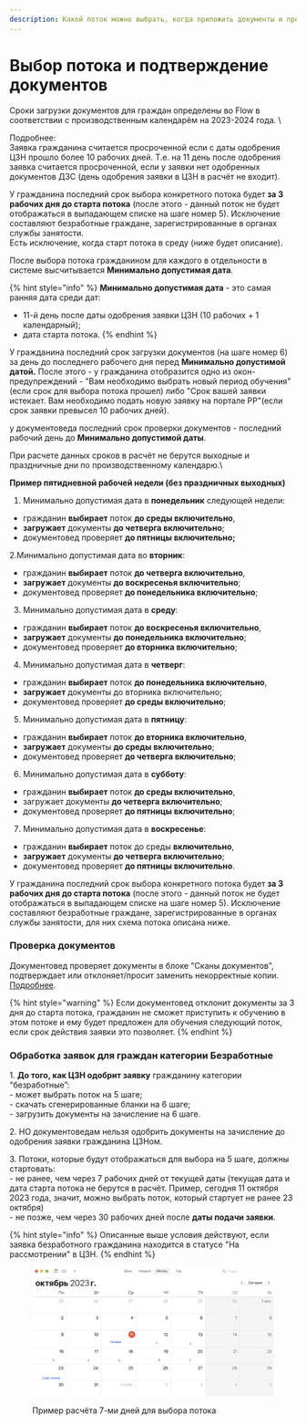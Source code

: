 ```yaml
---
description: Какой поток можно выбрать, когда приложить документы и произвести проверку
---
```


# Выбор потока и подтверждение документов

Сроки загрузки документов для граждан определены во Flow в соответствии с производственным календарём  на 2023-2024 года. \


Подробнее:\
Заявка гражданина считается просроченной если с даты одобрения ЦЗН прошло более 10 рабочих дней. Т.е. на 11 день после одобрения заявка считается просроченной, если у заявки нет одобренных документов ДЗС (день одобрения заявки в ЦЗН в расчёт не входит).

У гражданина последний срок выбора конкретного потока будет **за 3 рабочих дня до старта потока** (после этого - данный поток не будет отображаться в выпадающем списке на шаге номер 5). Исключение составляют безработные граждане, зарегистрированные в органах службы занятости. \
Есть исключение, когда старт потока в среду (ниже будет описание).

После выбора потока гражданином для каждого в отдельности в системе высчитывается **Минимально допустимая дата**.&#x20;

{% hint style="info" %}
**Минимально допустимая дата** - это самая ранняя дата среди дат:

* 11-й день после даты одобрения заявки ЦЗН (10 рабочих + 1 календарный);
* дата старта потока.
{% endhint %}

У гражданина последний срок загрузки документов (на шаге номер 6) за день до последнего рабочего дня перед **Минимально допустимой датой.** После этого - у гражданина отобразится одно из окон-предупреждений - "Вам необходимо выбрать новый период обучения" (если срок для выбора потока прошел) либо "Срок вашей заявки истекает. Вам необходимо подать новую заявку на портале РР"(если срок заявки превысел 10 рабочих дней).

у документоведа последний срок проверки документов - последний рабочий день до **Минимально допустимой даты**.

При расчете данных сроков в расчёт не берутся выходные и праздничные дни по производственному календарю.\


**Пример пятидневной рабочей недели (без праздничных выходных)**

1. Минимально допустимая дата в **понедельник** следующей недели:

* гражданин **выбирает** поток **до среды включительно**,
* **загружает** документы **до четверга включительно**;
* документовед проверяет **до пятницы включительно;**

2.Минимально допустимая дата во **вторник**:

* гражданин **выбирает** поток **до четверга включительно**,
* **загружает** документы **до воскресенья включительно**;
* документовед проверяет **до понедельника включительно**;

3. Минимально допустимая дата в **среду**:

* гражданин **выбирает** поток **до воскресенья включительно**,
* **загружает** документы **до понедельника включительно**;
* документовед проверяет **до вторника включительно**;

4. Минимально допустимая дата в **четверг**:

* гражданин **выбирает** поток **до понедельника включительно**,
* **загружает** документы до вторника включительно;
* документовед проверяет **до среды включительно**;

5. Минимально допустимая дата в **пятницу**:

* гражданин **выбирает** поток **до вторника включительно**,
* **загружает** документы **до среды включительно**;
* документовед проверяет **до четверга включительно**;

6. Минимально допустимая дата в **субботу**:

* гражданин **выбирает** поток **до среды включительно**,
* загружает документы **до четверга включительно**;
* документовед проверяет **до пятницы включительно**;

7. Минимально допустимая дата в **воскресенье**:

* гражданин **выбирает** поток до среды **включительно**,
* **загружает** документы **до четверга включительно**;
* документовед проверяет **до пятницы включительно**.

У гражданина последний срок выбора конкретного потока будет **за 3 рабочих дня до старта потока** (после этого - данный поток  не будет отображаться в выпадающем списке на шаге номер 5). Исключение составляют безработные граждане, зарегистрированные в органах службы занятости, для них схема потока описана ниже.&#x20;

### Проверка документов

Документовед проверяет  документы в блоке "Сканы документов", подтверждает или отклоняет/просит заменить некорректные копии. [Подробнее](../proverka-dokumentov/).

{% hint style="warning" %}
Если документовед отклонит документы за 3 дня до старта потока, гражданин не сможет приступить к обучению в этом потоке и ему будет предложен для обучения следующий поток, если срок действия заявки это позволяет.
{% endhint %}

### Обработка заявок для граждан категории Безработные

1\. **До того, как ЦЗН одобрит заявку** гражданину категории “безработные”:\
\- может выбрать поток на 5 шаге;\
\- скачать сгенерированные бланки на 6 шаге;\
\- загрузить документы на зачисление на 6 шаге.

2\. НО документоведам нельзя одобрить документы на зачисление до одобрения заявки гражданина ЦЗНом.

3\. Потоки, которые будут отображаться для выбора на 5 шаге, должны стартовать:\
\- не ранее, чем через 7 рабочих дней от текущей даты (текущая дата и дата старта потока не берутся в расчёт. Пример, сегодня 11 октября 2023 года, значит, можно выбрать поток, который стартует не ранее 23 октября)\
\- не позже, чем через 30 рабочих дней после **даты подачи заявки**.

{% hint style="info" %}
Описанные выше условия действуют, если заявка безработного гражданина находится в статусе "На рассмотрении" в ЦЗН.
{% endhint %}

<figure><img src="../.gitbook/assets/image.png" alt=""><figcaption><p>Пример расчёта 7-ми дней для выбора потока</p></figcaption></figure>

